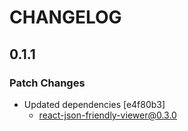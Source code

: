 # CHANGELOG

## 0.1.1

### Patch Changes

- Updated dependencies [e4f80b3]
  - react-json-friendly-viewer@0.3.0
